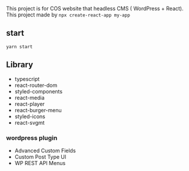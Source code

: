 This project is for COS website that headless CMS ( WordPress + React).
This project made by `npx create-react-app my-app`

## start

`yarn start`

## Library

- typescript
- react-router-dom
- styled-components
- react-media
- react-player
- react-burger-menu
- styled-icons
- react-svgmt

### wordpress plugin

- Advanced Custom Fields
- Custom Post Type UI
- WP REST API Menus
